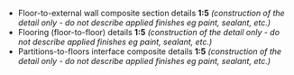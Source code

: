 - Floor-to-external wall composite section details **1:5** _(construction of the detail only - do not describe applied finishes eg paint, sealant, etc.)_
- Flooring (floor-to-floor) details **1:5** _(construction of the detail only - do not describe applied finishes eg paint, sealant, etc.)_
- Partitions-to-floors interface composite details **1:5** _(construction of the detail only - do not describe applied finishes eg paint, sealant, etc.)_